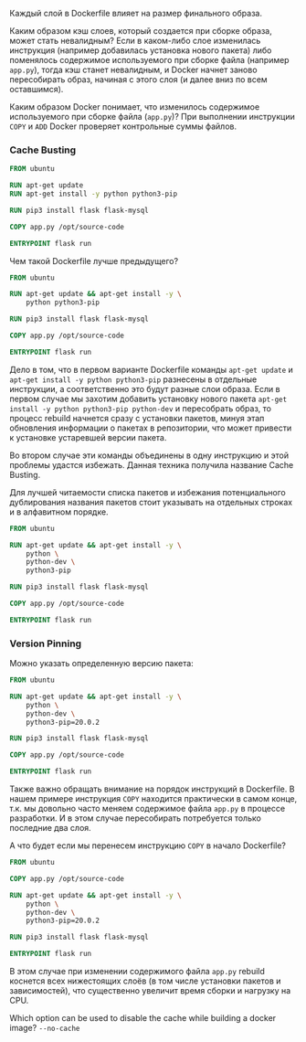 Каждый слой в Dockerfile влияет на размер финального образа.

Каким образом кэш слоев, который создается при сборке образа, может стать невалидным? Если в каком-либо слое изменилась инструкция (например добавилась установка нового пакета) либо поменялось содержимое используемого при сборке файла (например `app.py`), тогда кэш станет невалидным, и Docker начнет заново пересобирать образ, начиная с этого слоя (и далее вниз по всем оставшимся).

Каким образом Docker понимает, что изменилось содержимое используемого при сборке файла (`app.py`)? При выполнении инструкции `COPY` и `ADD` Docker проверяет контрольные суммы файлов.

### Cache Busting

```Dockerfile
FROM ubuntu

RUN apt-get update
RUN apt-get install -y python python3-pip

RUN pip3 install flask flask-mysql

COPY app.py /opt/source-code

ENTRYPOINT flask run
```

Чем такой Dockerfile лучше предыдущего?

```Dockerfile
FROM ubuntu

RUN apt-get update && apt-get install -y \
    python python3-pip

RUN pip3 install flask flask-mysql

COPY app.py /opt/source-code

ENTRYPOINT flask run
```

Дело в том, что в первом варианте Dockerfile команды `apt-get update` и `apt-get install -y python python3-pip` разнесены в отдельные инструкции, а соответственно это будут разные слои образа. Если в первом случае мы захотим добавить установку нового пакета `apt-get install -y python python3-pip python-dev` и пересобрать образ, то процесс rebuild начнется сразу с установки пакетов, минуя этап обновления информации о пакетах в репозитории, что может привести к установке устаревшей версии пакета.

Во втором случае эти команды объединены в одну инструкцию и этой проблемы удастся избежать. Данная техника получила название Cache Busting.

Для лучшей читаемости списка пакетов и избежания потенциального дублирования названия пакетов стоит указывать на отдельных строках и в алфавитном порядке.

```Dockerfile
FROM ubuntu

RUN apt-get update && apt-get install -y \
    python \
    python-dev \
    python3-pip

RUN pip3 install flask flask-mysql

COPY app.py /opt/source-code

ENTRYPOINT flask run
```

### Version Pinning

Можно указать определенную версию пакета:

```Dockerfile
FROM ubuntu

RUN apt-get update && apt-get install -y \
    python \
    python-dev \
    python3-pip=20.0.2

RUN pip3 install flask flask-mysql

COPY app.py /opt/source-code

ENTRYPOINT flask run
```

Также важно обращать внимание на порядок инструкций в Dockerfile. В нашем примере инструкция `COPY` находится практически в самом конце, т.к. мы довольно часто меняем содержимое файла `app.py` в процессе разработки. И в этом случае пересобирать потребуется только последние два слоя.

А что будет если мы перенесем инструкцию `COPY` в начало Dockerfile?

```Dockerfile
FROM ubuntu

COPY app.py /opt/source-code

RUN apt-get update && apt-get install -y \
    python \
    python-dev \
    python3-pip=20.0.2

RUN pip3 install flask flask-mysql

ENTRYPOINT flask run
```

В этом случае при изменении содержимого файла `app.py` rebuild коснется всех нижестоящих слоёв (в том числе установки пакетов и зависимостей), что существенно увеличит время сборки и нагрузку на CPU.

Which option can be used to disable the cache while building a docker image? `--no-cache`